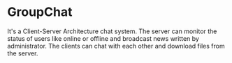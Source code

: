 # GroupChat

It's a Client-Server Architecture chat system. 
The server can monitor the status of users like online or offline and broadcast news written by administrator. 
The clients can chat with each other and download files from the server.
